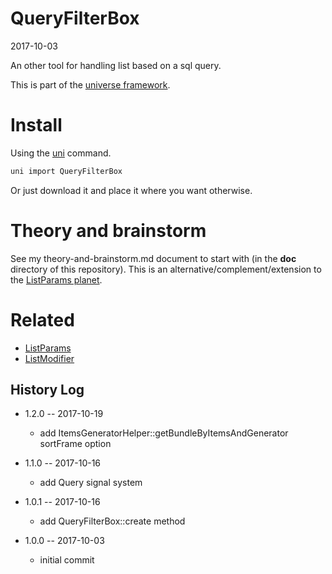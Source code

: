 QueryFilterBox
===========
2017-10-03



An other tool for handling list based on a sql query.


This is part of the [universe framework](https://github.com/karayabin/universe-snapshot).


Install
==========
Using the [uni](https://github.com/lingtalfi/universe-naive-importer) command.
```bash
uni import QueryFilterBox
```

Or just download it and place it where you want otherwise.




Theory and brainstorm
=======================

See my theory-and-brainstorm.md document to start with (in the **doc** directory of this repository).
This is an alternative/complement/extension to the [ListParams planet](https://github.com/lingtalfi/ListParams).







Related
=============

- [ListParams](https://github.com/lingtalfi/ListParams)
- [ListModifier](https://github.com/lingtalfi/ListModifier)



History Log
------------------
    
- 1.2.0 -- 2017-10-19

    - add ItemsGeneratorHelper::getBundleByItemsAndGenerator sortFrame option
    
- 1.1.0 -- 2017-10-16

    - add Query signal system
    
- 1.0.1 -- 2017-10-16

    - add QueryFilterBox::create method
    
- 1.0.0 -- 2017-10-03

    - initial commit